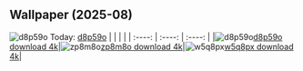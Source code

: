 ## Wallpaper (2025-08)
![d8p59o](https://w.wallhaven.cc/full/d8/wallhaven-d8p59o.jpg) Today: [d8p59o](https://th.wallhaven.cc/small/d8/d8p59o.jpg)
|      |      |      |
| :----: | :----: | :----: |
|![d8p59o](https://th.wallhaven.cc/small/d8/d8p59o.jpg)[d8p59o download 4k](https://wallhaven.cc/w/d8p59o)|![zp8m8o](https://th.wallhaven.cc/small/zp/zp8m8o.jpg)[zp8m8o download 4k](https://wallhaven.cc/w/zp8m8o)|![w5q8px](https://th.wallhaven.cc/small/w5/w5q8px.jpg)[w5q8px download 4k](https://wallhaven.cc/w/w5q8px)|
